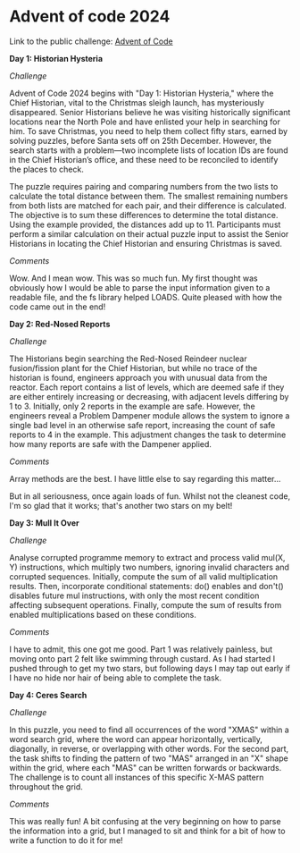 # Advent of code 2024

Link to the public challenge: [Advent of Code](https://adventofcode.com/2024/)

**Day 1: Historian Hysteria**

_Challenge_

Advent of Code 2024 begins with "Day 1: Historian Hysteria," where the Chief Historian, vital to the Christmas sleigh launch, has mysteriously disappeared. Senior Historians believe he was visiting historically significant locations near the North Pole and have enlisted your help in searching for him. To save Christmas, you need to help them collect fifty stars, earned by solving puzzles, before Santa sets off on 25th December. However, the search starts with a problem—two incomplete lists of location IDs are found in the Chief Historian’s office, and these need to be reconciled to identify the places to check.

The puzzle requires pairing and comparing numbers from the two lists to calculate the total distance between them. The smallest remaining numbers from both lists are matched for each pair, and their difference is calculated. The objective is to sum these differences to determine the total distance. Using the example provided, the distances add up to 11. Participants must perform a similar calculation on their actual puzzle input to assist the Senior Historians in locating the Chief Historian and ensuring Christmas is saved.

_Comments_

Wow. And I mean wow. This was so much fun. My first thought was obviously how I would be able to parse the input information given to a readable file, and the fs library helped LOADS. Quite pleased with how the code came out in the end!

**Day 2: Red-Nosed Reports**

_Challenge_

The Historians begin searching the Red-Nosed Reindeer nuclear fusion/fission plant for the Chief Historian, but while no trace of the historian is found, engineers approach you with unusual data from the reactor. Each report contains a list of levels, which are deemed safe if they are either entirely increasing or decreasing, with adjacent levels differing by 1 to 3. Initially, only 2 reports in the example are safe. However, the engineers reveal a Problem Dampener module allows the system to ignore a single bad level in an otherwise safe report, increasing the count of safe reports to 4 in the example. This adjustment changes the task to determine how many reports are safe with the Dampener applied.

_Comments_

Array methods are the best. I have little else to say regarding this matter...

But in all seriousness, once again loads of fun. Whilst not the cleanest code, I'm so glad that it works; that's another two stars on my belt!

**Day 3: Mull It Over**

_Challenge_

Analyse corrupted programme memory to extract and process valid mul(X, Y) instructions, which multiply two numbers, ignoring invalid characters and corrupted sequences. Initially, compute the sum of all valid multiplication results. Then, incorporate conditional statements: do() enables and don't() disables future mul instructions, with only the most recent condition affecting subsequent operations. Finally, compute the sum of results from enabled multiplications based on these conditions.

_Comments_

I have to admit, this one got me good. Part 1 was relatively painless, but moving onto part 2 felt like swimming through custard. As I had started I pushed through to get my two stars, but following days I may tap out early if I have no hide nor hair of being able to complete the task.

**Day 4: Ceres Search**

_Challenge_

In this puzzle, you need to find all occurrences of the word "XMAS" within a word search grid, where the word can appear horizontally, vertically, diagonally, in reverse, or overlapping with other words. For the second part, the task shifts to finding the pattern of two "MAS" arranged in an "X" shape within the grid, where each "MAS" can be written forwards or backwards. The challenge is to count all instances of this specific X-MAS pattern throughout the grid.

_Comments_

This was really fun! A bit confusing at the very beginning on how to parse the information into a grid, but I managed to sit and think for a bit of how to write a function to do it for me!
